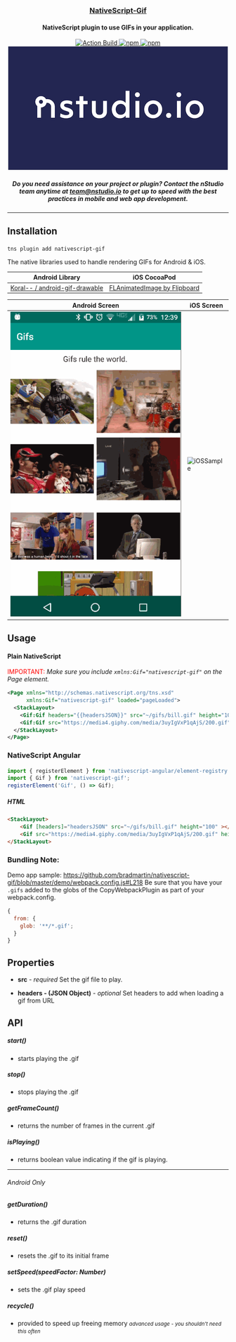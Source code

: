 <a align="center" href="https://www.npmjs.com/package/nativescript-gif">
    <h3 align="center">NativeScript-Gif</h3>
</a>
<h4 align="center">NativeScript plugin to use GIFs in your application.</h4>

<p align="center">
 <a href="https://www.npmjs.com/package/nativescript-gif">
        <img src="https://github.com/bradmartin/nativescript-gif/workflows/Build%20CI/badge.svg" alt="Action Build">
    </a>
    <a href="https://www.npmjs.com/package/nativescript-gif">
        <img src="https://img.shields.io/npm/v/nativescript-gif.svg" alt="npm">
    </a>
    <a href="https://www.npmjs.com/package/nativescript-gif">
        <img src="https://img.shields.io/npm/dt/nativescript-gif.svg?label=npm%20downloads" alt="npm">
    </a>
    <br />
    <a href="http://nstudio.io">
      <img src="./images/nstudio-banner.png" alt="nStudio banner">
    </a>
     <br />
    <h5 align="center">Do you need assistance on your project or plugin? Contact the nStudio team anytime at <a href="mailto:team@nstudio.io">team@nstudio.io</a> to get up to speed with the best practices in mobile and web app development.
    </h5>
</p>

---

## Installation

`tns plugin add nativescript-gif`

The native libraries used to handle rendering GIFs for Android & iOS.

| Android Library                                                                   | iOS CocoaPod                                                                 |
| --------------------------------------------------------------------------------- | ---------------------------------------------------------------------------- |
| [Koral-- / android-gif-drawable](https://github.com/koral--/android-gif-drawable) | [FLAnimatedImage by Flipboard](https://github.com/Flipboard/FLAnimatedImage) |

| Android Screen                           | iOS Screen                          |
| ---------------------------------------- | ----------------------------------- |
| ![GifExample](images/android_sample.gif) | ![iOSSample](images/ios_sample.gif) |

## Usage

#### Plain NativeScript

<span style="color:red">IMPORTANT: </span>_Make sure you include
`xmlns:Gif="nativescript-gif"` on the Page element._

```XML
<Page xmlns="http://schemas.nativescript.org/tns.xsd"
      xmlns:Gif="nativescript-gif" loaded="pageLoaded">
  <StackLayout>
    <Gif:Gif headers="{{headersJSON}}" src="~/gifs/bill.gif" height="100" />
    <Gif:Gif src="https://media4.giphy.com/media/3uyIgVxP1qAjS/200.gif" height="200" />
  </StackLayout>
</Page>
```

### NativeScript Angular

```typescript
import { registerElement } from 'nativescript-angular/element-registry';
import { Gif } from 'nativescript-gif';
registerElement('Gif', () => Gif);
```

##### HTML

```HTML
<StackLayout>
    <Gif [headers]="headersJSON" src="~/gifs/bill.gif" height="100" ></Gif>
    <Gif src="https://media4.giphy.com/media/3uyIgVxP1qAjS/200.gif" height="200" ></Gif>
</StackLayout>
```

### Bundling Note:

Demo app sample: https://github.com/bradmartin/nativescript-gif/blob/master/demo/webpack.config.js#L218
Be sure that you have your `.gifs` added to the globs of the CopyWebpackPlugin as part of your webpack.config.

```javascript
{
  from: {
    glob: '**/*.gif';
  }
}
```

## Properties

- **src** - _required_
  Set the gif file to play.

- **headers - (JSON Object)** - _optional_
  Set headers to add when loading a gif from URL

## API

##### start()

- starts playing the .gif

##### stop()

- stops playing the .gif

##### getFrameCount()

- returns the number of frames in the current .gif

##### isPlaying()

- returns boolean value indicating if the gif is playing.

---

###### _Android Only_

##### getDuration()

- returns the .gif duration

##### reset()

- resets the .gif to its initial frame

##### setSpeed(speedFactor: _Number_)

- sets the .gif play speed

##### recycle()

- provided to speed up freeing memory <small>_advanced usage - you shouldn't need this often_</small>
